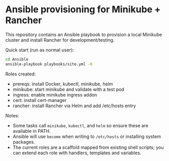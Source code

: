# Ansible provisioning for Minikube + Rancher

This repository contains an Ansible playbook to provision a local Minikube cluster and install Rancher for development/testing.

Quick start (run as normal user):

```bash
cd Ansible
ansible-playbook playbooks/site.yml -K
```

Roles created:
- prereqs: install Docker, kubectl, minikube, helm
- minikube: start minikube and validate with a test pod
- ingress: enable minikube ingress addon
- cert: install cert-manager
- rancher: install Rancher via Helm and add /etc/hosts entry

Notes:
- Some tasks call `minikube`, `kubectl`, and `helm` so ensure these are available in PATH.
- Ansible will use `become` when writing to `/etc/hosts` or installing system packages.
- The current roles are a scaffold mapped from existing shell scripts; you can extend each role with handlers, templates and variables.
